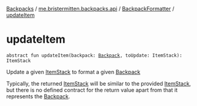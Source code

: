 [Backpacks](../../index.md) / [me.bristermitten.backpacks.api](../index.md) / [BackpackFormatter](index.md) / [updateItem](./update-item.md)

# updateItem

`abstract fun updateItem(backpack: `[`Backpack`](../-backpack/index.md)`, toUpdate: ItemStack): ItemStack`

Update a given [ItemStack](#) to format a given [Backpack](../-backpack/index.md)

Typically, the returned [ItemStack](#) will be similar to the provided [ItemStack](#),
but there is no defined contract for the return value apart from that it represents the [Backpack](../-backpack/index.md).

